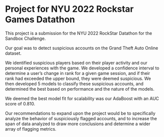 # Project for NYU 2022 Rockstar Games Datathon

This project is a submission for the NYU 2022 RockStar Datathon for the Sandbox Challenge.

Our goal was to detect suspicious accounts on the Grand Theft Auto Online dataset.

We identified suspicious players based on their player activity and our personal experiences with the game. We developed a confidence interval to determine a user’s change in rank for a given game session, and if their rank had exceeded the upper bound, they were deemed suspicious. We then developed 5 models to classify these suspicious accounts, and determined the best based on performance and the nature of the models.

We deemed the best model fit for scalability was our AdaBoost with an AUC score of 0.810.

Our recommendations to expand upon the project would be to specifically analyze the behavior of suspiciously flagged accounts, and to increase the span of data analyzed to draw more conclusions and determine a wider array of flagging metrics.
